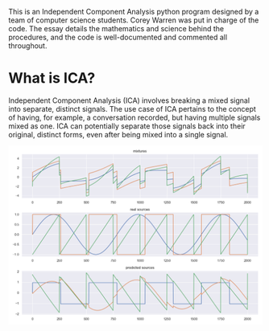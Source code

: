 This is an Independent Component Analysis python program designed by a team of computer science students. Corey Warren was put in charge of the code.
The essay details the mathematics and science behind the procedures, and the code is well-documented and commented all throughout.

# What is ICA?
Independent Component Analysis (ICA) involves breaking a mixed signal into separate, distinct signals. The use case of ICA pertains to the concept of having, for example, a conversation recorded, but having multiple signals mixed as one. ICA can potentially separate those signals back into their original, distinct forms, even after being mixed into a single signal.

![til](./ICA_results.png)

